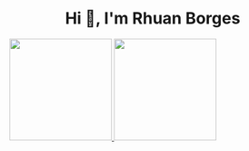 <h1 align="center">Hi 👋, I'm Rhuan Borges</h1>

<div>
  <a href="https://github.com/rhuanborgesnr">
  <img height="180em" src="https://github-readme-stats-eight-theta.vercel.app/api?username=ArthurHydr&show_icons=true&theme=dracula&include_all_commits=true&count_private=true"/>
  <img height="180em" src="https://github-readme-stats-eight-theta.vercel.app/api/top-langs/?username=RhuanBorgesnr&layout=compact&langs_count=8&theme=dracula"/>
<div>

